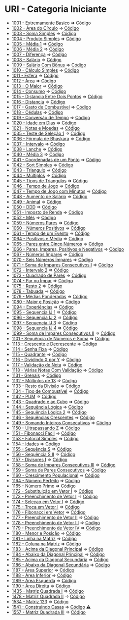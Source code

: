 # URI - Categoria Iniciante

* [1001 - Extremamente Basico](1001%20-%20Extremamente%20B%C3%A1sico.pdf) => [Código](ExtremamenteBasico.c)
* [1002 - Área do Círculo](1002%20-%20%C3%81rea%20do%20C%C3%ADrculo.pdf) => [Código](AreaDoCirculo.c)
* [1003 - Soma Simples](1003%20-%20Soma%20Simples.pdf) => [Código](SomaSimples.c)
* [1004 - Produto Simples](1004%20-%20Produto%20Simples.pdf) => [Código](ProdutoSimples.c)
* [1005 - Média 1](1005%20-%20M%C3%A9dia%201.pdf) => [Código](Media1.c)
* [1006 - Média 2](1006%20-%20M%C3%A9dia%202.pdf) => [Código](Media2.c)
* [1007 - Diferença](1007%20-%20Diferen%C3%A7a.pdf) => [Código](Diferenca.c)
* [1008 - Salário](1008%20-%20Sal%C3%A1rio.pdf) => [Código](Salario.c)
* [1009 - Salário Com Bônus](1009%20-%20Sal%C3%A1rio%20com%20B%C3%B4nus.pdf) => [Código](SalarioComBonus.c)
* [1010 - Cálculo Simples](1010%20-%20C%C3%A1lculo%20Simples.pdf) => [Código](CalculoSimples.c)
* [1011 - Esfera](1011%20-%20Esfera.pdf) => [Código](Esfera.c)
* [1012 - Área](1012%20-%20%C3%81rea.pdf) => [Código](Area.c)
* [1013 - O Maior](1013%20-%20O%20Maior.pdf) => [Código](OMaior.c)
* [1014 - Consumo](1014%20-%20Consumo.pdf) => [Código](Consumo.c)
* [1015 - Distancia Entre Dois Pontos](1015%20-%20Dist%C3%A2ncia%20Entre%20Dois%20Pontos.pdf) => [Código](DistanciaEntreDoisPontos.c)
* [1016 - Distancia](1016%20-%20Dist%C3%A2ncia.pdf) => [Código](Distancia.c)
* [1017 - Gasto de Combustível](1017%20-%20Gasto%20de%20Combust%C3%ADvel.pdf) => [Código](GastoDeCombustivel.c)
* [1018 - Cédulas](1018%20-%20C%C3%A9dulas.pdf) => [Código](Cedulas.c)
* [1019 - Conversão de Tempo](1019%20-%20Convers%C3%A3o%20de%20Tempo.pdf) => [Código](ConversaoDeTempo.c)
* [1020 - Idade em Dias](1020%20-%20Idade%20em%20Dias.pdf) => [Código](IdadeEmDias.c)
* [1021 - Notas e Moedas](1021%20-%20Notas%20e%20Moedas.pdf) => [Código](NotasEMoedas.c)
* [1035 - Teste de Seleção 1](1035%20-%20Teste%20de%20Seleção%201.pdf) => [Código](TesteDeSelecao1.c)
* [1036 - Fórmula de Bhaskara](1036%20-%20Fórmula%20de%20Bhaskara.pdf) => [Código](Bhaskara.c)
* [1037 - Intervalo](1037%20-%20Intervalo.pdf) => [Código](Intervalo.c)
* [1038 - Lanche](1038%20-%20Lanche.pdf) => [Código](Lanche.c)
* [1040 - Média 3](1040%20-%20Média%203.pdf) => [Código](Media3.c)
* [1041 - Coordenadas de um Ponto](1041%20-%20Coordenadas%20de%20um%20Ponto.pdf) => [Código](CoordenadasDeUmPonto.c)
* [1042 - Sort Simples](1042%20-%20Sort%20Simples.pdf) => [Código](SortSimples.c)
* [1043 - Triangulo](1043%20-%20Triângulo.pdf) => [Código](Triangulo.c)
* [1044 - Múltiplos](1044%20-%20Múltiplos.pdf) => [Código](Multiplos.c)
* [1045 - Tipos de Triangulos](1045%20-%20Tipos%20de%20Triângulos.pdf) => [Código](TiposDeTriangulos.c)
* [1046 - Tempo de Jogo](1046%20-%20Tempo%20de%20Jogo.pdf) => [Código](TempoDeJogo.c)
* [1047 - Tempo de Jogo com Minutos](1047%20-%20Tempo%20de%20Jogo%20com%20Minutos.pdf) => [Código](TempoDeJogoComMinutos.c)
* [1048 - Aumento de Salário](1048%20-%20Aumento%20de%20Salário.pdf) => [Código](AumentoDeSalario.c)
* [1049 - Animal](1049%20-%20Animal.pdf) => [Código](Animal.c)
* [1050 - DDD](1050%20-%20DDD.pdf) => [Código](DDD.c)
* [1051 - Imposto de Renda](1051%20-%20Imposto%20de%20Renda.pdf) => [Código](ImpostoDeRenda.c)
* [1052 - Mês](1052%20-%20Mês.pdf) => [Código](Mes.c)
* [1059 - Números Pares](1059%20-%20Números%20Pares.pdf) => [Código](NumerosPares.c)
* [1060 - Números Positivos](1060%20-%20Números%20Positivos.pdf) => [Código](NumerosPositivos.c)
* [1061 - Tempo de um Evento](1061%20-%20Tempo%20de%20um%20Evento.pdf) => [Código](TempoDeUmEvento.c)
* [1064 - Positivos e Média](1064%20-%20Positivos%20e%20Média.pdf) => [Código](PositivosEMedia.c)
* [1065 - Pares entre Cinco Números](1065%20-%20Pares%20entre%20Cinco%20Números.pdf) => [Código](ParesEntreCincoNumeros.c)
* [1066 - Pares, Ímpares, Positivos e Negativos](1066%20-%20Pares%2C%20Ímpares%2C%20Positivos%20e%20Negativos.pdf) => [Código](ParesImparesPositivosNegativos.c)
* [1067 - Números Ímpares](1067%20-%20Números%20Ímpares.pdf) => [Código](NúmerosImpares.c)
* [1070 - Seis Números Ímpares](1070%20-%20Seis%20Números%20Ímpares.pdf) => [Código](SeisNumerosImpares.c)
* [1071 - Soma de Impares Consecutivos I](1071%20-%20Soma%20de%20Impares%20Consecutivos%20I.pdf) => [Código](SomaDeImparesConsecutivos.c)
* [1072 - Intervalo 2](1072%20-%20Intervalo%202.pdf) => [Código](Intervalo2.c)
* [1073 - Quadrado de Pares](1073%20-%20Quadrado%20de%20Pares.pdf) => [Código](QuadradoDePares.c)
* [1074 - Par ou Ímpar](1074%20-%20Par%20ou%20Ímpar.pdf) => [Código](ParOuImpar.c)
* [1075 - Resto 2](1075%20-%20Resto%202.pdf) => [Código](Resto2.c)
* [1078 - Tabuada](1078%20-%20Tabuada.pdf) => [Código](Tabuada.c)
* [1079 - Médias Ponderadas](1079%20-%20Médias%20Ponderadas.pdf) => [Código](MediasPonderadas.c)
* [1080 - Maior e Posição](1080%20-%20Maior%20e%20Posição.pdf) => [Código](MaiorEPosicao.c)
* [1094 - Experiências](1094%20-%20Experiências.pdf) => [Código](Experiencias.c)
* [1095 - Sequencia IJ 1](1095%20-%20Sequencia%20IJ%201.pdf) => [Código](SequenciaIJ1.c)
* [1096 - Sequencia IJ 2](1096%20-%20Sequencia%20IJ%202.pdf) => [Código](SequenciaIJ2.c)
* [1097 - Sequencia IJ 3](1097%20-%20Sequencia%20IJ%203.pdf) => [Código](SequenciaIJ3.c)
* [1098 - Sequencia IJ 4](1098%20-%20Sequencia%20IJ%204.pdf) => [Código](SequenciaIJ4.c)
* [1099 - Soma de Ímpares Consecutivos II](1099%20-%20Soma%20de%20Impares%20Consecutivos%20II.pdf) => [Código](SomaDeImparesConsecutivos2.c)
* [1101 - Sequência de Números e Soma](1101%20-%20Sequencia%20de%20Numeros%20e%20Soma.pdf) => [Código](SequenciaDeNumerosESoma.c)
* [1113 - Crescente e Decrescente](1113%20-%20Crescente%20e%20Decrescente.pdf) => [Código](CrescenteEDecrescente.c)
* [1114 - Senha Fixa](1114%20-%20Senha%20Fixa.pdf) => [Código](SenhaFixa.c)
* [1115 - Quadrante](1115%20-%20Quadrante.pdf) => [Código](Quadrante.c)
* [1116 - Dividindo X por Y](1116%20-%20Dividindo%20X%20por%20Y.pdf) => [Código](DividindoXPorY.c)
* [1117 - Validação de Nota](1117%20-%20Validacao%20de%20Nota.pdf) => [Código](ValidacaoDeNota.c)
* [1118 - Várias Notas Com Validação](1118%20-%20Varias%20Notas%20Com%20Validacao.pdf) => [Código](VariasNotasComValidacao.c)
* [1131 - Grenais](1131%20-%20Grenais.pdf) => [Código](Grenais.c)
* [1132 - Múltiplos de 13](1132%20-%20Multiplos%20de%2013.pdf) => [Código](MultiplosDe13.c)
* [1133 - Resto da Divisão](1133%20-%20Resto%20da%20Divisao.pdf) => [Código](RestoDaDivisao.c)
* [1134 - Tipo de Combustível](1134%20-%20Tipo%20de%20Combustivel) => [Código](TipoDeCombustivel.c)
* [1142 - PUM](1142%20-%20PUM.pdf) => [Código](PUM.c)
* [1143 - Quadrado e ao Cubo](1143%20-%20Quadrado%20e%20ao%20Cubo.pdf) => [Código](QuadradoEAoCubo.c)
* [1144 - Sequência Lógica](1144%20-%20Sequencia%20Logica.pdf) => [Código](SequenciaLogica.c)
* [1145 - Sequência Lógica 2](1145%20-%20Sequencia%20Logica%202.pdf) => [Código](SequenciaLogica2.c)
* [1146 - Sequências Crescentes](1146%20-%20Sequencias%20Crescentes.pdf) => [Código](SequenciasCrescentes.c)
* [1149 - Somando Inteiros Consecutivos](1149%20-%20Somando%20Inteiros%20Consecutivos.pdf) => [Código](SomandoInteirosConsecutivos.c)
* [1150 - Ultrapassando Z](1150%20-%20Ultrapassando%20Z.pdf) => [Código](UltrapassandoZ.c)
* [1151 - Fibonacci Fácil](1151%20-%20Fibonacci%20Facil.pdf) => [Código](FibonnaciFacil.c)
* [1153 - Fatorial Simples](1153%20-%20Fatorial%20Simples.pdf) => [Código](FatorialSimples.c)
* [1154 - Idades](1154%20-%20Idades.pdf) => [Código](Idades.c)
* [1155 - Sequência S](1155%20-%20Sequencia%20S.pdf) => [Código](SequenciaS.c)
* [1156 - Sequência S II](1156%20-%20Sequencia%20S%20II.pdf) => [Código](SequenciaS2.c)
* [1157 - Divisores I](1157%20-%20Divisores%20I.pdf) => [Código](Divisores.c)
* [1158 - Soma de Ímpares Consecutivos III](1158%20-%20Soma%20de%20Impares%20Consecutivos%20III.pdf) => [Código](SomaDeImparesConsecutivos3.c)
* [1159 - Soma de Pares Consecutivos](1159%20-%20Soma%20de%20Pares%20Consecutivos.pdf) => [Código](SomaDeParesConsecutivos.c)
* [1160 - Crescimento Populacional](1160%20-%20Crescimento%20Populacional.pdf) => [Código](CrescimentoPopulacional.c)
* [1164 - Número Perfeito](1164%20-%20Numero%20Perfeito.pdf) => [Código](NumeroPerfeito.c)
* [1165 - Número Primo](1165%20-%20Numero%20Primo.pdf) => [Código](NumeroPrimo.c)
* [1172 - Substituição em Vetor I](1172%20-%20Substituicao%20em%20Vetor%20I.pdf) => [Código](SubstituicoesEmVetor.c)
* [1173 - Preenchimento de Vetor I](1173%20-%20Preenchimento%20de%20Vetor%20I.pdf) => [Código](PreenchimentoDeVetor.c)
* [1174 - Seleçao em Vetor I](1174%20-%20Selecao%20em%20Vetor%20I.pdf) => [Código](SelecaoEmVetor.c)
* [1175 - Troca em Vetor I](1175%20-%20Troca%20em%20Vetor%20I.pdf) => [Código](TrocaEmVetor.c)
* [1176 - Fibonacci em Vetor](1176%20-%20Fibonacci%20em%20Vetor.pdf) => [Código](FibonacciEmVetor.c)
* [1177 - Preenchimento de Vetor II](1177%20-%20Preenchimento%20de%20Vetor%20II.pdf) => [Código](PreenchimentoDeVetor2.c)
* [1178 - Preenchimento de Vetor III](1178%20-%20Preenchimento%20de%20Vetor%20III.pdf) => [Código](PreenchimentoDeVetor3.c)
* [1179 - Preenchimento de Vetor IV](1179%20-%20Preenchimento%20de%20Vetor%20IV.pdf) => [Código](PreenchimentoDeVetor4.c)
* [1180 - Menor e Posição](1180%20-%20Menor%20e%20Posicao.pdf) => [Código](MenorEPosicao.c)
* [1181 - Linha na Matriz](1181%20-%20Linha%20na%20Matriz.pdf) => [Código](LinhaNaMatriz.c)
* [1182 - Coluna na Matriz](1182%20-%20Coluna%20na%20Matriz.pdf) => [Código](ColunaNaMatriz.c)
* [1183 - Acima da Diagonal Principal](1183%20-%20Acima%20da%20Diagonal%20Principal.pdf) => [Código](AcimaDaDiagonalPrincipal.c)
* [1184 - Abaixo da Diagonal Principal](1184%20-%20Abaixo%20da%20Diagonal%20Principal.pdf) => [Código](AbaixoDaDiagonalPrincipal.c)
* [1185 - Acima da Diagonal Secundária](1185%20-%20Acima%20da%20Diagonal%20Secundaria.pdf) => [Código](AcimaDaDiagonalSecundaria.c)
* [1186 - Abaixo da Diagonal Secundária](1186%20-%20Abaixo%20da%20Diagonal%20Secundaria.pdf) => [Código](AbaixoDaDiagonalSecundaria.c)
* [1187 - Área Superior](1187%20-%20Area%20Superior.pdf) => [Código](AreaSuperior.c)
* [1188 - Área Inferior](1188%20-%20Area%20Inferior.pdf) => [Código](AreaInferior.c)
* [1189 - Área Esquerda](1189%20-%20Area%20Esquerda.pdf) => [Código](AreaEsquerda.c)
* [1190 - Área Direita](1190%20-%20Area%20Direita.pdf) => [Código](AreaDireita.c)
* [1435 - Matriz Quadrada I](1435%20-%20Matriz%20Quadrada%20I.pdf) => [Código](MatrizQuadrada.c)
* [1478 - Matriz Quadrada II](1478%20-%20Matriz%20Quadrada%20II.pdf) => [Código](MatrizQuadrada2.c)
* [1534 - Matriz 123](1534%20-%20Matriz%20123.pdf) => [Código](Matriz123.c)
* [1541 - Construindo Casas](1541%20-%20Construindo%20Casas.pdf) => [Código](ConstruindoCasas.c) :warning:
* [1557 - Matriz Quadrada III](1557%20-%20Matriz%20Quadrada%20III.pdf) => [Código](MatrizQuadrada3.c)
<!--* [DDD]() => [Código](codigo.c)
<!--* [DDD]() => [Código](codigo.c)
<!--* [DDD]() => [Código](codigo.c)
<!--* [DDD]() => [Código](codigo.c)
<!--* [DDD]() => [Código](codigo.c)
<!--* [DDD]() => [Código](codigo.c)
<!--* [DDD]() => [Código](codigo.c)
<!--* [DDD]() => [Código](codigo.c)
<!--* [DDD]() => [Código](codigo.c)
<!--* [DDD]() => [Código](codigo.c)
<!--* [DDD]() => [Código](codigo.c)
<!--* [DDD]() => [Código](codigo.c)
-->

